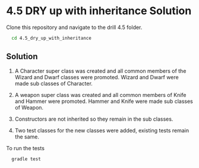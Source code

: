 # 4.5 DRY up with inheritance Solution

Clone this repository and navigate to the drill 4.5 folder. 

```bash
  cd 4.5_dry_up_with_inheritance
```

## Solution
1. A Character super class was created and all common members of the Wizard and Dwarf 
classes were promoted. Wizard and Dwarf were made sub classes of Character.

2. A weapon super class was created and all common members of Knife and Hammer were 
promoted. Hammer and Knife were made sub classes of Weapon.

3. Constructors are not inherited so they remain in the sub classes.

4. Two test classes for the new classes were added, existing tests remain the same.

To run the tests

```bash
  gradle test
```
